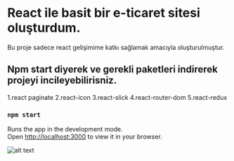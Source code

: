 # React ile basit bir e-ticaret sitesi oluşturdum.

Bu proje sadece react gelişimime katkı sağlamak amacıyla oluşturulmuştur.

## Npm start diyerek ve gerekli paketleri indirerek projeyi incileyebilirisniz.
1.react paginate
2.react-icon
3.react-slick
4.react-router-dom
5.react-redux

### `npm start`

Runs the app in the development mode.\
Open [http://localhost:3000](http://localhost:3000) to view it in your browser.


![alt text](file:///C:/Users/SEDEF%20NURAY%20BA%C5%9E/Videos/Captures/React%20App%20-%20Google%20Chrome%2018.08.2023%2015_45_14.png)

